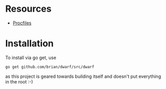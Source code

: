 # Resources
* [Procfiles](https://devcenter.heroku.com/articles/procfile)

# Installation
To install via go get, use 

    go get github.com/brian/dwarf/src/dwarf

as this project is geared towards building itself and doesn't put
everything in the root :-)
